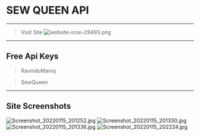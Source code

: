 <h1 aline="center"> SEW QUEEN API </h1>

***
> Visit Site
![website-icon-29493.png](https://ravindu01manoj.github.io/ravindu01manoj/api)

***
<h2 aline="center"> Free Api Keys </h2>

> RavinduManoj

> SewQueen

***
<h2 aline="center"> Site Screenshots </h2>

![Screenshot_20220115_201252.jpg](#)
![Screenshot_20220115_201330.jpg](#)
![Screenshot_20220115_201336.jpg](#)
![Screenshot_20220115_202224.jpg](#)
